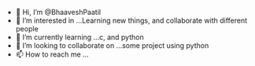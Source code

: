 - 👋 Hi, I’m @BhaaveshPaatil
- 👀 I’m interested in ...Learning new things, and collaborate with different people
- 🌱 I’m currently learning ...c, and python
- 💞️ I’m looking to collaborate on ...some project using python
- 📫 How to reach me ...

<!---
BhaaveshPaatil/BhaaveshPaatil is a ✨ special ✨ repository because its `README.md` (this file) appears on your GitHub profile.
You can click the Preview link to take a look at your changes.
--->
